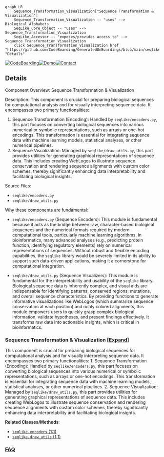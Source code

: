 ```mermaid
graph LR
    Sequence_Transformation_Visualization["Sequence Transformation & Visualization"]
    Sequence_Transformation_Visualization -- "uses" --> Biological_Alphabets
    SeqLike_Core_Object -- "uses" --> Sequence_Transformation_Visualization
    SeqLike_Accessor -- "exposes/provides access to" --> Sequence_Transformation_Visualization
    click Sequence_Transformation_Visualization href "https://github.com/CodeBoarding/GeneratedOnBoardings/blob/main/seqlike/Sequence_Transformation_Visualization.md" "Details"
```

[![CodeBoarding](https://img.shields.io/badge/Generated%20by-CodeBoarding-9cf?style=flat-square)](https://github.com/CodeBoarding/CodeBoarding)[![Demo](https://img.shields.io/badge/Try%20our-Demo-blue?style=flat-square)](https://www.codeboarding.org/demo)[![Contact](https://img.shields.io/badge/Contact%20us%20-%20contact@codeboarding.org-lightgrey?style=flat-square)](mailto:contact@codeboarding.org)

## Details

Component Overview: Sequence Transformation & Visualization

Description: This component is crucial for preparing biological sequences for computational analysis and for visually interpreting sequence data. It encompasses two primary functionalities:
1. Sequence Transformation (Encoding): Handled by `seqlike/encoders.py`, this part focuses on converting biological sequences into various numerical or symbolic representations, such as arrays or one-hot encodings. This transformation is essential for integrating sequence data with machine learning models, statistical analyses, or other numerical pipelines.
2. Sequence Visualization: Managed by `seqlike/draw_utils.py`, this part provides utilities for generating graphical representations of sequence data. This includes creating WebLogos to illustrate sequence conservation and rendering sequence alignments with custom color schemes, thereby significantly enhancing data interpretability and facilitating biological insights.

Source Files:
* `seqlike/encoders.py`
* `seqlike/draw_utils.py`

Why these components are fundamental:

* `seqlike/encoders.py` (Sequence Encoders): This module is fundamental because it acts as the bridge between raw, character-based biological sequences and the numerical formats required by modern computational tools, particularly machine learning algorithms. In bioinformatics, many advanced analyses (e.g., predicting protein function, identifying regulatory elements) rely on numerical representations of sequences. Without robust and flexible encoding capabilities, the `seqlike` library would be severely limited in its ability to support such data-driven applications, making it a cornerstone for computational integration.

* `seqlike/draw_utils.py` (Sequence Visualizers): This module is fundamental for the interpretability and usability of the `seqlike` library. Biological sequence data is inherently complex, and visual aids are indispensable for identifying patterns, conserved regions, mutations, and overall sequence characteristics. By providing functions to generate informative visualizations like WebLogos (which summarize sequence conservation at each position) and richly colored alignments, this module empowers users to quickly grasp complex biological information, validate hypotheses, and present findings effectively. It transforms raw data into actionable insights, which is critical in bioinformatics.

### Sequence Transformation & Visualization [[Expand]](./Sequence_Transformation_Visualization.md)
This component is crucial for preparing biological sequences for computational analysis and for visually interpreting sequence data. It encompasses two primary functionalities: 1. Sequence Transformation (Encoding): Handled by `seqlike/encoders.py`, this part focuses on converting biological sequences into various numerical or symbolic representations, such as arrays or one-hot encodings. This transformation is essential for integrating sequence data with machine learning models, statistical analyses, or other numerical pipelines. 2. Sequence Visualization: Managed by `seqlike/draw_utils.py`, this part provides utilities for generating graphical representations of sequence data. This includes creating WebLogos to illustrate sequence conservation and rendering sequence alignments with custom color schemes, thereby significantly enhancing data interpretability and facilitating biological insights.


**Related Classes/Methods**:

- <a href="https://github.com/modernatx/seqlike/blob/main/seqlike/encoders.py#L1-L1" target="_blank" rel="noopener noreferrer">`seqlike.encoders` (1:1)</a>
- <a href="https://github.com/modernatx/seqlike/blob/main/seqlike/draw_utils.py#L1-L1" target="_blank" rel="noopener noreferrer">`seqlike.draw_utils` (1:1)</a>




### [FAQ](https://github.com/CodeBoarding/GeneratedOnBoardings/tree/main?tab=readme-ov-file#faq)
